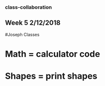 ### class-collaboration
## Week 5 2/12/2018
#Joseph Classes
# Math = calculator code
# Shapes = print shapes
